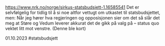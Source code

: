 https://www.nrk.no/norge/sirkus-statsbudsjett-1.16585541
Det er selvfølgelig for tidlig til å si noe altfor vettugt om utkastet til statsbudsjettet, men:
Når jeg hører hva regjeringen og opposisjonen sier om det så slår det meg at Støre og Vedum leverer akkurat det de gikk på valg på – status quo vektet litt mot venstre.
(Denne ble kort)

01.10.2023
#statsbudsjett